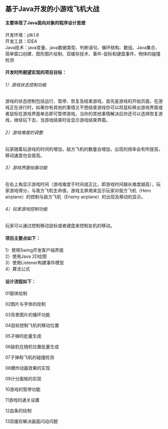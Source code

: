 ## 基于Java开发的小游戏飞机大战
#### 主要体现了Java面向对象的程序设计思想
开发环境：jdk1.8<br>
开发工具：IDEA<br>
Java技术：java变量、java数据类型、判断语句、循环结构、数组、Java集合、简单窗口创建、图形图片绘制、双缓存技术、事件-鼠标和键盘事件、物体的碰撞检测<br>

#### 开发时所期望实现的项目目标：<br>
  ###### 1）游戏状态控制功能<br>
游戏的状态控制包括运行、暂停、恢复及结束游戏，首先是游戏的开始页面，在游戏正在进行时，如果你有其他的事情又不想结束游戏你可以将鼠标移出游戏界面或者鼠标在游戏界面单击即可暂停游戏，当你的其他事情解决后你还可以选择恢复游戏，继续玩下去，当游戏结束时会显示游戏结束界面。<br>
  ###### 2）游戏难度的调整<br>
玩家随着玩游戏的时间的增加，敌方飞机的数量会增加，出现的频率会有所提高，移动速度也会提高。<br>
  ###### 3）游戏界面绘画功能<br>
在右上角显示游戏时间（游戏难度于时间成正比，即游戏时间越长难度越高），玩家游戏得分，与我方飞机生命值，游戏主屏用来显示玩家对我方飞机（Hero airplane）的控制与敌方飞机（Enemy airplane）的出现及移动的显示。<br>
  ###### 4）玩家游戏控制功能<br>
玩家可以通过控制移动鼠标或者键盘来控制友机的移动。<br>

#### 项目主要点如下：<br>
  1）使用Swing开发客户端界面<br>
  2）使用Java 2D绘图<br>
  3）使用Listener构建事件模型<br>
  4）算法公式<br>
#### 设计流程如下：
01窗体绘制

02图片与字体的绘制

03背景图片的循环功能

04鼠标控制飞机的移动位置

05子弹的批量生成

06敌机在随机位置批量生成

07子弹和飞机的碰撞检测

08爆炸动画效果的实现

09计分面板的实现

10游戏的暂停功能

11游戏的通关设置

12血条的绘制

13双缓存解决画面闪动问题
